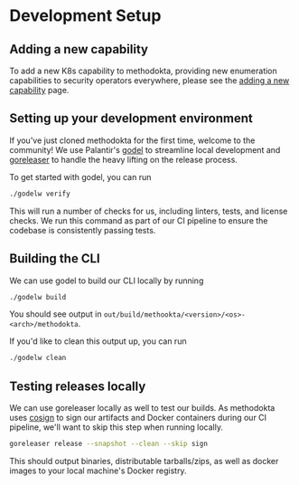 # Development Setup

## Adding a new capability

To add a new K8s capability to methodokta, providing new enumeration capabilities to security operators everywhere, please see the [adding a new capability](./adding.md) page.

## Setting up your development environment

If you've just cloned methodokta for the first time, welcome to the community! We use Palantir's [godel](https://github.com/palantir/godel) to streamline local development and [goreleaser](https://goreleaser.com/) to handle the heavy lifting on the release process.

To get started with godel, you can run

```bash
./godelw verify
```

This will run a number of checks for us, including linters, tests, and license checks. We run this command as part of our CI pipeline to ensure the codebase is consistently passing tests.

## Building the CLI

We can use godel to build our CLI locally by running

```bash
./godelw build
```

You should see output in `out/build/methookta/<version>/<os>-<arch>/methodokta`.

If you'd like to clean this output up, you can run

```bash
./godelw clean
```

## Testing releases locally

We can use goreleaser locally as well to test our builds. As methodokta uses [cosign](https://github.com/sigstore/cosign) to sign our artifacts and Docker containers during our CI pipeline, we'll want to skip this step when running locally.

```bash
goreleaser release --snapshot --clean --skip sign
```

This should output binaries, distributable tarballs/zips, as well as docker images to your local machine's Docker registry.
